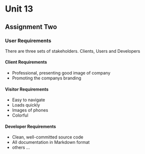 # Unit 13

## Assignment Two

### User Requirements
There are three sets of stakeholders. Clients, Users and Developers

#### Client Requirements
- Professional, presenting good image of company  
- Promoting the companys branding

#### Visitor Requirements
- Easy to navigate
- Loads quickly
- Images of phones
- Colorful

#### Developer Requirements

- Clean, well-committed source code
- All documentation in Markdown format
- others ...
